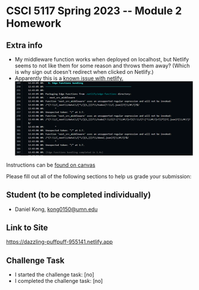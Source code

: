 # CSCI 5117 Spring 2023 -- Module 2 Homework

## Extra info
* My middleware function works when deployed on localhost, but Netlify seems to not like them for some reason and throws them away? (Which is why sign out doesn't redirect when clicked on Netlify.)
* Apparently this is a [known issue with netlify.](https://answers.netlify.com/t/next-auth-middleware-is-throwing-error-on-deploy/88601/10)
![image](public/screenshot.png)

Instructions can be [found on canvas](https://canvas.umn.edu/courses/355584/pages/homework-2)

Please fill out all of the following sections to help us grade your submission:

## Student (to be completed individually)

* Daniel Kong, kong0150@umn.edu

## Link to Site

<https://dazzling-puffpuff-955141.netlify.app>

## Challenge Task

* I started the challenge task: [no]
* I completed the challenge task: [no]

